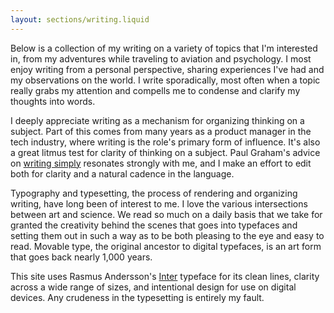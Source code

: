 ```yaml
---
layout: sections/writing.liquid
---
```


Below is a collection of my writing on a variety of topics that I'm interested in, from my adventures while traveling to aviation and psychology. I most enjoy writing from a personal perspective, sharing experiences I've had and my observations on the world. I write sporadically, most often when a topic really grabs my attention and compells me to condense and clarify my thoughts into words.

I deeply appreciate writing as a mechanism for organizing thinking on a subject. Part of this comes from many years as a product manager in the tech industry, where writing is the role's primary form of influence. It's also a great litmus test for clarity of thinking on a subject. Paul Graham's advice on [writing simply](https://www.paulgraham.com/simply.html) resonates strongly with me, and I make an effort to edit both for clarity and a natural cadence in the language.

Typography and typesetting, the process of rendering and organizing writing, have long been of interest to me. I love the various intersections between art and science. We read so much on a daily basis that we take for granted the creativity behind the scenes that goes into typefaces and setting them out in such a way as to be both pleasing to the eye and easy to read. Movable type, the original ancestor to digital typefaces, is an art form that goes back nearly 1,000 years.

This site uses Rasmus Andersson's [Inter](https://rsms.me/inter) typeface for its clean lines, clarity across a wide range of sizes, and intentional design for use on digital devices. Any crudeness in the typesetting is entirely my fault.
